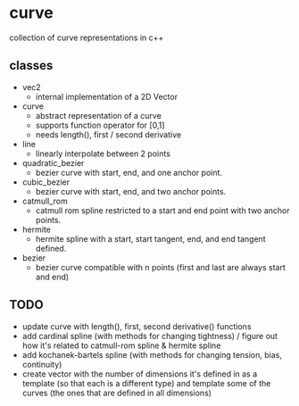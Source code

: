 # curve

collection of curve representations in c++

## classes

* vec2
  * internal implementation of a 2D Vector
* curve
  * abstract representation of a curve
  * supports function operator for [0,1]
  * needs length(), first / second derivative
* line
  * linearly interpolate between 2 points
* quadratic_bezier
  * bezier curve with start, end, and one anchor point.
* cubic_bezier
  * bezier curve with start, end, and two anchor points.
* catmull_rom
  * catmull rom spline restricted to a start and end point with two anchor points.
* hermite
  * hermite spline with a start, start tangent, end, and end tangent defined.
* bezier
  * bezier curve compatible with n points (first and last are always start and end)

## TODO

* update curve with length(), first, second derivative() functions
* add cardinal spline (with methods for changing tightness) / figure out how it's related to catmull-rom spline & hermite spline
* add kochanek-bartels spline (with methods for changing tension, bias, continuity)
* create vector with the number of dimensions it's defined in as a template (so that each is a different type) and template some of the curves (the ones that are defined in all dimensions)
